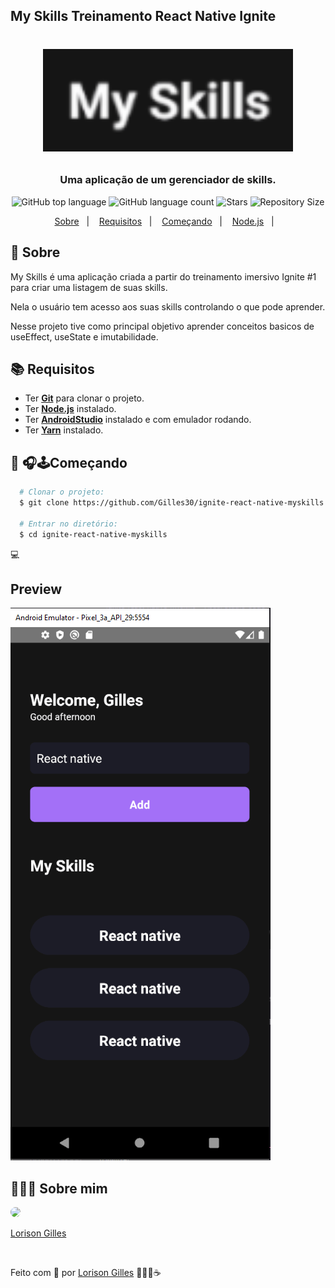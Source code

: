 ## My Skills Treinamento React Native Ignite

<h1 align="center">
  <p align="center">
    <img alt="MySkills" src="./src/assets/name.png" width="400px" />
  </p>

  <h3 align="center">
    Uma aplicação de um gerenciador de skills.  </h3>
  <p align="center">
     <img alt="GitHub top language" src="https://img.shields.io/github/languages/top/Gilles30/ignite-react-native-myskills?color=1db954">
      <img alt="GitHub language count" src="https://img.shields.io/github/languages/count/Gilles30/ignite-react-native-myskills?color=1db954">
      <img alt="Stars" src="https://img.shields.io/github/stars/Gilles30/ignite-react-native-myskills?color=1db954">
      <img alt="Repository Size" src="https://img.shields.io/github/repo-size/Gilles30/ignite-react-native-myskills?color=1db954">
  </p>
</h1>

<p align="center">
  <a href="#page_with_curl-sobre">Sobre</a>&nbsp;&nbsp;&nbsp;|&nbsp;&nbsp;&nbsp;
  <a href="#books-requisitos">Requisitos</a>&nbsp;&nbsp;&nbsp;|&nbsp;&nbsp;&nbsp;
  <a href="#rocket-começando">Começando</a>&nbsp;&nbsp;&nbsp;|&nbsp;&nbsp;&nbsp;
  <a href="#gear-iniciando-back-end">Node.js</a>&nbsp;&nbsp;&nbsp;|&nbsp;&nbsp;&nbsp;
</p>

## :page_with_curl: Sobre

My Skills é uma aplicação criada a partir do treinamento imersivo Ignite #1 para criar uma listagem de suas skills.

Nela o usuário tem acesso aos suas skills controlando o que pode aprender.

Nesse projeto tive como principal objetivo aprender conceitos basicos de useEffect, useState e imutabilidade.

## :books: Requisitos

- Ter [**Git**](https://git-scm.com/) para clonar o projeto.
- Ter [**Node.js**](https://nodejs.org/en/) instalado.
- Ter [**AndroidStudio**](https://developer.android.com/studio) instalado e com emulador rodando.
- Ter [**Yarn**](https://classic.yarnpkg.com/pt-BR/docs/install/) instalado.

## :rocket: 🎧🕹Começando

```bash
  # Clonar o projeto:
  $ git clone https://github.com/Gilles30/ignite-react-native-myskills.git

  # Entrar no diretório:
  $ cd ignite-react-native-myskills
```
:computer:

## Preview

<p size=3>
  <img src="./src/assets/imgAPP.png">
</p>

## 👨🏻‍🚀 Sobre mim

<a href="https://www.linkedin.com/in/lorison-gilles/">
 <img style="border-radius:50%" width="100px; "src="https://avatars.githubusercontent.com/u/54437398?s=460&u=72d88fd3a7e3a95041d7771f3a5e6ad7f33b8740&v=4"/>
 <p>Lorison Gilles</p>
</a>
<br>

Feito com 💜 por [Lorison Gilles](https://github.com/Gilles30) 🖖🏻👾☕